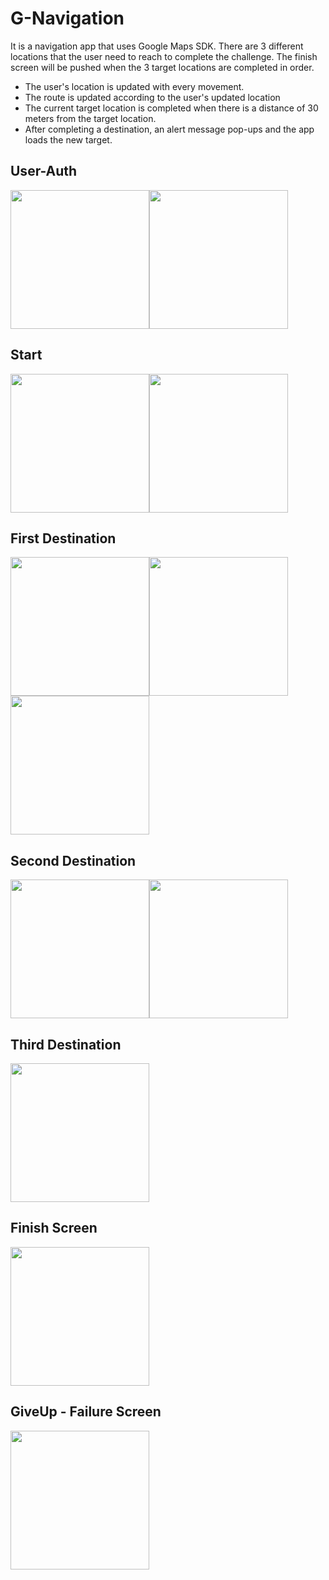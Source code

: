 # G-Navigation

It is a navigation app that uses Google Maps SDK. There are 3 different locations that the user need to reach to complete the challenge. The finish screen will be pushed when the 3 target locations are completed in order.

* The user's location is updated with every movement. 
* The route is updated according to the user's updated location
* The current target location is completed when there is a distance of 30 meters from the target location.
* After completing a destination, an alert message pop-ups and the app loads the new target.

##

## User-Auth
<img src="https://github.com/MutluClkn/G-Navigation/blob/main/Documentation/login.png " width="222"><img src="https://github.com/MutluClkn/G-Navigation/blob/main/Documentation/register.png " width="222">

## Start
<img src="https://github.com/MutluClkn/G-Navigation/blob/main/Documentation/Start.png " width="222"><img src="https://github.com/MutluClkn/G-Navigation/blob/main/Documentation/StartGoogleLicense.png " width="222">

## First Destination
<img src="https://github.com/MutluClkn/G-Navigation/blob/main/Documentation/goal1.png " width="222"><img src="https://github.com/MutluClkn/G-Navigation/blob/main/Documentation/goal1-1.png " width="222"><img src="https://github.com/MutluClkn/G-Navigation/blob/main/Documentation/MapGoogleLicense.png " width="222">

## Second Destination
<img src="https://github.com/MutluClkn/G-Navigation/blob/main/Documentation/goal2.png " width="222"><img src="https://github.com/MutluClkn/G-Navigation/blob/main/Documentation/goal2-1.png " width="222">

## Third Destination
<img src="https://github.com/MutluClkn/G-Navigation/blob/main/Documentation/goal3.png " width="222">

## Finish Screen
<img src="https://github.com/MutluClkn/G-Navigation/blob/main/Documentation/successGIF.gif " width="222">

## GiveUp - Failure Screen
<img src="https://github.com/MutluClkn/G-Navigation/blob/main/Documentation/failureGIF.gif " width="222">
